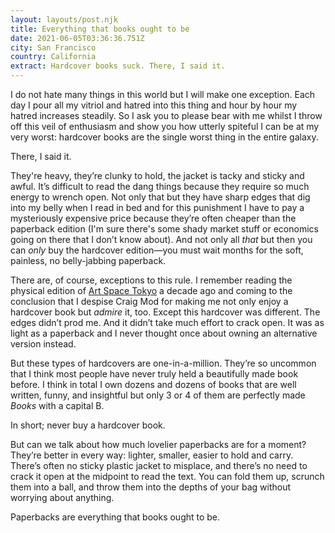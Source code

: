 ```yaml
---
layout: layouts/post.njk
title: Everything that books ought to be
date: 2021-06-05T03:36:36.751Z
city: San Francisco
country: California
extract: Hardcover books suck. There, I said it.
---
```


I do not hate many things in this world but I will make one exception. Each day I pour all my vitriol and hatred into this thing and hour by hour my hatred increases steadily. So I ask you to please bear with me whilst I throw off this veil of enthusiasm and show you how utterly spiteful I can be at my very worst: hardcover books are the single worst thing in the entire galaxy.

There, I said it.

They're heavy, they’re clunky to hold, the jacket is tacky and sticky and awful. It’s difficult to read the dang things because they require so much energy to wrench open. Not only that but they have sharp edges that dig into my belly when I read in bed and for this punishment I have to pay a mysteriously expensive price because they’re often cheaper than the paperback edition (I'm sure there's some shady market stuff or economics going on there that I don’t know about). And not only all _that_ but then you can _only_ buy the hardcover edition—you must wait months for the soft, painless, no belly-jabbing paperback.

There are, of course, exceptions to this rule. I remember reading the physical edition of [Art Space Tokyo](https://prepostbooks.com/physical/artspacetokyo/) a decade ago and coming to the conclusion that I despise Craig Mod for making me not only enjoy a hardcover book but _admire_ it, too. Except this hardcover was different. The edges didn’t prod me. And it didn’t take much effort to crack open. It was as light as a paperback and I never thought once about owning an alternative version instead.

But these types of hardcovers are one-in-a-million. They’re so uncommon that I think most people have never truly held a beautifully made book before. I think in total I own dozens and dozens of books that are well written, funny, and insightful but only 3 or 4 of them are perfectly made _Books_ with a capital B.

In short; never buy a hardcover book.

But can we talk about how much lovelier paperbacks are for a moment? They’re better in every way: lighter, smaller, easier to hold and carry. There’s often no sticky plastic jacket to misplace, and there’s no need to crack it open at the midpoint to read the text. You can fold them up, scrunch them into a ball, and throw them into the depths of your bag without worrying about anything.

Paperbacks are everything that books ought to be.
